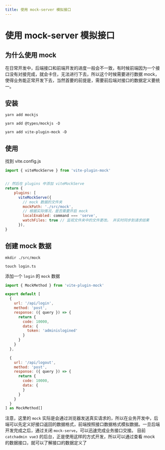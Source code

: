 ```yaml
---
title: 使用 mock-server 模拟接口
---
```


# 使用 mock-server 模拟接口

## 为什么使用 mock

在日常开发中，后端接口和前端开发的进度一般会不一致，有时候前端因为一个接口没有对接完成，就会卡住，无法进行下去，所以这个时候需要进行数据 mock，使得业务能正常开发下去，当然首要的前提是，需要前后端对接口的数据定义要统一。

## 安装

```
yarn add mockjs

yarn add @types/mockjs -D

yarn add vite-plugin-mock -D
```

## 使用

找到 vite.config.js

```javascript
import { viteMockServe } from 'vite-plugin-mock'


// 然后在 plugins 中添加 viteMockServe
return {
    plugins: [
      viteMockServe({
        // mock 数据的文件夹
        mockPath: './src/mock',
        // 根据实际情况，是否需要开启 mock
        localEnabled: command === 'serve',
        watchFiles: true // 监视文件夹中的文件更改。 并实时同步到请求结果
      }),
}
```

## 创建 mock 数据

```shell
mkdir ./src/mock

touch login.ts
```

添加一个 `login` 的 `mock` 数据

```javascript
import { MockMethod } from 'vite-plugin-mock'

export default [
  {
    url: '/api/login',
    method: 'post',
    response: ({ query }) => {
      return {
        code: 10000,
        data: {
          token: 'adminislogined'
        }
      }
    }
  },

  {
    url: '/api/logout',
    method: 'post',
    response: ({ query }) => {
      return {
        code: 10000,
        data: {
        }
      }
    }
  }
] as MockMethod[]
```

注意，这里的 `mock` 实际是会通过浏览器发送真实请求的，所以在业务开发中，后端可以先定义好接口返回的数据格式，前端按照接口数据格式模拟数据。一旦后端开发完成之后，通过关闭 `mock-serve`，可以迅速完成业务接口交接。
目前 `catchadmin vue3` 的后台，正是使用这样的方式开发，所以可以通过查看 mock 的数据接口，就可以了解接口的数据定义了
